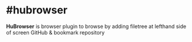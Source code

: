 #hubrowser
=========

**HuBrowser** is browser plugin to browse by adding filetree at lefthand side of screen GitHub &amp; bookmark repository 
